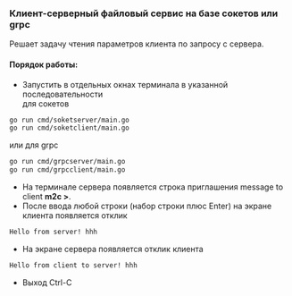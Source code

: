 ### Клиент-серверный файловый сервис на базе сокетов или grpc
Решает задачу чтения параметров клиента по запросу с сервера. 


#### Порядок работы:
- Запустить в отдельных окнах терминала в указанной последовательности \
для сокетов
```bash
go run cmd/soketserver/main.go
go run cmd/soketclient/main.go
```
или для grpc
```bash
go run cmd/grpcserver/main.go
go run cmd/grpcclient/main.go
```
- На терминале сервера появляется строка приглашения message to client **m2c >**.
- После ввода любой строки (набор строки плюс Enter) на экране клиента появляется отклик
```bash
Hello from server! hhh
```
- На экране сервера появляется отклик клиента
```bash
Hello from client to server! hhh
```
- Выход Ctrl-C